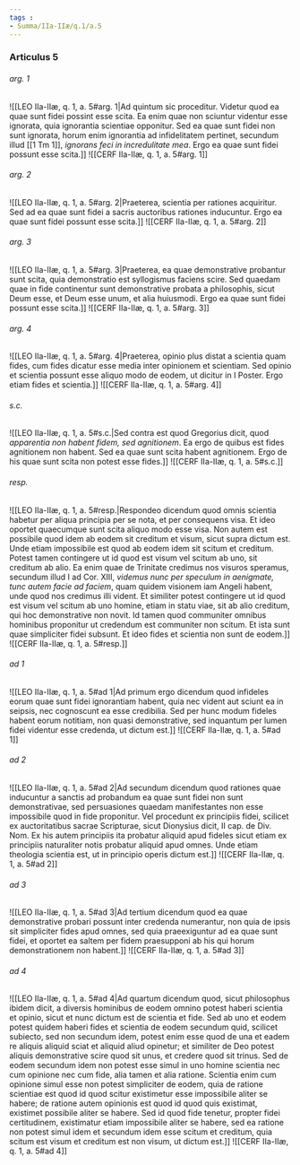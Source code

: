 ```yaml
---
tags : 
- Summa/IIa-IIæ/q.1/a.5
---
```


### Articulus 5

###### arg. 1
![[LEO IIa-IIæ, q. 1, a. 5#arg. 1|Ad quintum sic proceditur. Videtur quod ea quae sunt fidei possint esse scita. Ea enim quae non sciuntur videntur esse ignorata, quia ignorantia scientiae opponitur. Sed ea quae sunt fidei non sunt ignorata, horum enim ignorantia ad infidelitatem pertinet, secundum illud [[1 Tm 1]], *ignorans feci in incredulitate mea*. Ergo ea quae sunt fidei possunt esse scita.]]
![[CERF IIa-IIæ, q. 1, a. 5#arg. 1]]

###### arg. 2
![[LEO IIa-IIæ, q. 1, a. 5#arg. 2|Praeterea, scientia per rationes acquiritur. Sed ad ea quae sunt fidei a sacris auctoribus rationes inducuntur. Ergo ea quae sunt fidei possunt esse scita.]]
![[CERF IIa-IIæ, q. 1, a. 5#arg. 2]]

###### arg. 3
![[LEO IIa-IIæ, q. 1, a. 5#arg. 3|Praeterea, ea quae demonstrative probantur sunt scita, quia demonstratio est syllogismus faciens scire. Sed quaedam quae in fide continentur sunt demonstrative probata a philosophis, sicut Deum esse, et Deum esse unum, et alia huiusmodi. Ergo ea quae sunt fidei possunt esse scita.]]
![[CERF IIa-IIæ, q. 1, a. 5#arg. 3]]

###### arg. 4
![[LEO IIa-IIæ, q. 1, a. 5#arg. 4|Praeterea, opinio plus distat a scientia quam fides, cum fides dicatur esse media inter opinionem et scientiam. Sed opinio et scientia possunt esse aliquo modo de eodem, ut dicitur in I Poster. Ergo etiam fides et scientia.]]
![[CERF IIa-IIæ, q. 1, a. 5#arg. 4]]

###### s.c.
![[LEO IIa-IIæ, q. 1, a. 5#s.c.|Sed contra est quod Gregorius dicit, quod *apparentia non habent fidem, sed agnitionem*. Ea ergo de quibus est fides agnitionem non habent. Sed ea quae sunt scita habent agnitionem. Ergo de his quae sunt scita non potest esse fides.]]
![[CERF IIa-IIæ, q. 1, a. 5#s.c.]]

###### resp.
![[LEO IIa-IIæ, q. 1, a. 5#resp.|Respondeo dicendum quod omnis scientia habetur per aliqua principia per se nota, et per consequens visa. Et ideo oportet quaecumque sunt scita aliquo modo esse visa. Non autem est possibile quod idem ab eodem sit creditum et visum, sicut supra dictum est. Unde etiam impossibile est quod ab eodem idem sit scitum et creditum. Potest tamen contingere ut id quod est visum vel scitum ab uno, sit creditum ab alio. Ea enim quae de Trinitate credimus nos visuros speramus, secundum illud I ad Cor. XIII, *videmus nunc per speculum in aenigmate, tunc autem facie ad faciem*, quam quidem visionem iam Angeli habent, unde quod nos credimus illi vident. Et similiter potest contingere ut id quod est visum vel scitum ab uno homine, etiam in statu viae, sit ab alio creditum, qui hoc demonstrative non novit. Id tamen quod communiter omnibus hominibus proponitur ut credendum est communiter non scitum. Et ista sunt quae simpliciter fidei subsunt. Et ideo fides et scientia non sunt de eodem.]]
![[CERF IIa-IIæ, q. 1, a. 5#resp.]]

###### ad 1
![[LEO IIa-IIæ, q. 1, a. 5#ad 1|Ad primum ergo dicendum quod infideles eorum quae sunt fidei ignorantiam habent, quia nec vident aut sciunt ea in seipsis, nec cognoscunt ea esse credibilia. Sed per hunc modum fideles habent eorum notitiam, non quasi demonstrative, sed inquantum per lumen fidei videntur esse credenda, ut dictum est.]]
![[CERF IIa-IIæ, q. 1, a. 5#ad 1]]

###### ad 2
![[LEO IIa-IIæ, q. 1, a. 5#ad 2|Ad secundum dicendum quod rationes quae inducuntur a sanctis ad probandum ea quae sunt fidei non sunt demonstrativae, sed persuasiones quaedam manifestantes non esse impossibile quod in fide proponitur. Vel procedunt ex principiis fidei, scilicet ex auctoritatibus sacrae Scripturae, sicut Dionysius dicit, II cap. de Div. Nom. Ex his autem principiis ita probatur aliquid apud fideles sicut etiam ex principiis naturaliter notis probatur aliquid apud omnes. Unde etiam theologia scientia est, ut in principio operis dictum est.]]
![[CERF IIa-IIæ, q. 1, a. 5#ad 2]]

###### ad 3
![[LEO IIa-IIæ, q. 1, a. 5#ad 3|Ad tertium dicendum quod ea quae demonstrative probari possunt inter credenda numerantur, non quia de ipsis sit simpliciter fides apud omnes, sed quia praeexiguntur ad ea quae sunt fidei, et oportet ea saltem per fidem praesupponi ab his qui horum demonstrationem non habent.]]
![[CERF IIa-IIæ, q. 1, a. 5#ad 3]]

###### ad 4
![[LEO IIa-IIæ, q. 1, a. 5#ad 4|Ad quartum dicendum quod, sicut philosophus ibidem dicit, a diversis hominibus de eodem omnino potest haberi scientia et opinio, sicut et nunc dictum est de scientia et fide. Sed ab uno et eodem potest quidem haberi fides et scientia de eodem secundum quid, scilicet subiecto, sed non secundum idem, potest enim esse quod de una et eadem re aliquis aliquid sciat et aliquid aliud opinetur; et similiter de Deo potest aliquis demonstrative scire quod sit unus, et credere quod sit trinus. Sed de eodem secundum idem non potest esse simul in uno homine scientia nec cum opinione nec cum fide, alia tamen et alia ratione. Scientia enim cum opinione simul esse non potest simpliciter de eodem, quia de ratione scientiae est quod id quod scitur existimetur esse impossibile aliter se habere; de ratione autem opinionis est quod id quod quis existimat, existimet possibile aliter se habere. Sed id quod fide tenetur, propter fidei certitudinem, existimatur etiam impossibile aliter se habere, sed ea ratione non potest simul idem et secundum idem esse scitum et creditum, quia scitum est visum et creditum est non visum, ut dictum est.]]
![[CERF IIa-IIæ, q. 1, a. 5#ad 4]]

